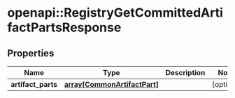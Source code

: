 # openapi::RegistryGetCommittedArtifactPartsResponse


## Properties
Name | Type | Description | Notes
------------ | ------------- | ------------- | -------------
**artifact_parts** | [**array[CommonArtifactPart]**](commonArtifactPart.md) |  | [optional] 


